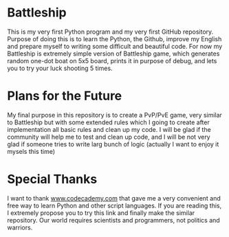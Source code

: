 Battleship
==========

This is my very first Python program and my very first GitHub repository. Purpose of doing this is to learn the Python, the Github, improve my English and prepare myself to writing some difficult and beautiful code. For now my Battleship is extremely simple version of Battleship game, which generates random one-dot boat on 5x5 board, prints it in purpose of debug, and lets you to try your luck shooting 5 times.

Plans for the Future
====================

My final purpose in this repository is to create a PvP/PvE game, very similar to Battleship but with some extended rules which I going to create after implementation all basic rules and clean up my code. I will be glad if the community will help me to test and clean up code, and I will be not very glad if someone tries to write larg bunch of logic (actually I want to enjoy it mysels this time) 

Special Thanks
==============

I want to thank www.codecademy.com that gave me a very convenient and free way to learn Python and other script languages. If you are reading this, I extremely propose you to try this link and finally make the similar repository. Our world requires scientists and programmers, not politics and warriors.
